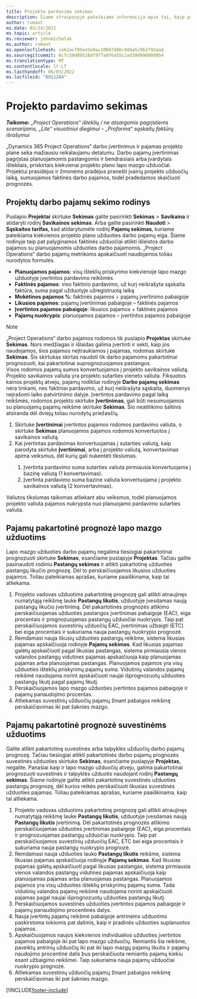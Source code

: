 ```yaml
---
title: Projekto pardavimo sekimas
description: Šiame straipsnyje pateikiama informacija apie tai, kaip projekto operacijos seka projekto darbo pajamų pažangą.
author: rumant
ms.date: 03/24/2021
ms.topic: article
ms.reviewer: johnmichalak
ms.author: rumant
ms.openlocfilehash: ce61acf95ee5e9ac10047406c9d4a5c9b1f92aad
ms.sourcegitcommit: 6cfc50d89528df977a8f6a55c1ad39d99800d9b4
ms.translationtype: MT
ms.contentlocale: lt-LT
ms.lasthandoff: 06/03/2022
ms.locfileid: "8911284"
---
```

# <a name="project-sales-tracking"></a>Projekto pardavimo sekimas

_**Taikoma:** „Project Operations“ išteklių / ne atsargomis pagrįstiems scenarijams, „Lite“ visuotiniui diegimui – „Proforma“ sąskaitų faktūrų išrašymui_

„Dynamics 365 Project Operations“ darbo įvertinimus ir pajamas projekto plane seka mažiausiu reikalaujamu detalumu. Darbo pajamų įvertinimas pagrįstas planuojamomis pastangomis ir bendraisiais arba įvardytais ištekliais, priskirtais kiekvienai projekto plano lapo mazgo užduočiai. Projektui prasidėjus ir žmonėms pradėjus pranešti įvairių projekto užduočių laiką, sumuojamos faktinės darbo pajamos, todėl pradedamos skaičiuoti prognozės.

## <a name="labor-revenue-tracking-view"></a>Projektų darbo pajamų sekimo rodinys

Puslapio **Projektai** skirtuke **Sekimas** galite pasirinkti **Sekimas** > **Savikaina** ir atidaryti rodinį **Savikainos sekimas**. Arba galite pasirinkti **Naudoti** > **Sąskaitos tarifas**, kad atidarytumėte rodinį **Pajamų sekimas**, kuriame pateikiama kiekvienos projekto plano užduoties darbo pajamų eiga. Šiame rodinyje taip pat palyginamos faktinės užduočiai atlikti išleistos darbo pajamos su planuojamomis užduoties darbo pajamomis. „Project Operations“ darbo pajamų metrikoms apskaičiuoti naudojamos toliau nurodytos formulės.

- **Planuojamos pajamos**: visų išteklių priskyrimo kiekvienoje lapo mazgo užduotyje įvertintos pardavimo reikšmės
- **Faktinės pajamos**: viso faktinio pardavimo, už kurį neišrašyta sąskaita faktūra, suma pagal užduotyje užregistruotą laiką
- **Mokėtinos pajamos %**: faktinės pajamos ÷ pajamų įvertinimo pabaigoje
- **Likusios pajamos**: pajamų įvertinimas pabaigoje – faktinės pajamos
- **Įvertintos pajamos pabaigoje**: likusios pajamos + faktinės pajamos
- **Pajamų nuokrypis**: planuojamos pajamos – įvertintos pajamos pabaigoje


> [!NOTE]
> „Project Operations“ darbo pajamos rodomos tik puslapio **Projektas** skirtuke **Sekimas**. Nors medžiagas ir išlaidas galima įvertinti ir sekti, kaip jos naudojamos, šios pajamos neįtraukiamos į pajamas, rodomas skirtuke **Sekimas**. Šis skirtukas skirtas naudoti tik darbo pajamoms pakartotinai prognozuoti, kai pakartotinai suprognozuojamos pastangos.  
> Visos rodomos pajamų sumos konvertuojamos į projekto savikainos valiutą. Projekto savikainos valiuta yra projekto sutarties vieneto valiuta. Fiksuotos kainos projektų atveju, pajamų rodikliai rodinyje **Darbo pajamų sekimas** nėra tinkami, nes faktiniai pardavimo, už kurį neišrašyta sąskaita, duomenys neįrašomi laiko patvirtinimo dalyje.
> Įvertintos pardavimo pagal laiką reikšmės, rodomos projekto skirtuke **Įvertinimas**, gali būti nesumuojamos su planuojamų pajamų reikšme skirtuke **Sekimas**. Šio neatitikimo šaltinis atsiranda dėl dviejų toliau nurodytų priežasčių.
><ol>
   ><li> Skirtuke <b>Įvertinimai</b> įvertintos pajamos rodomos pardavimo valiuta, o skirtuke <b>Sekimas</b> planuojamos pajamos rodomos konvertuotos į savikainos valiutą. </li>
   ><li> Kai įvertintas pardavimas konvertuojamas į sutarties valiutą, kaip parodyta skirtuke <b>Įvertinimai</b>, arba į projekto valiutą, konvertavimas apima veiksmus, dėl kurių gali nukentėti tikslumas. </li>
><ol>
><li> Įvertinta pardavimo suma sutarties valiuta pirmiausia konvertuojama į bazinę valiutą (1 konvertavimas).</li>
><li> Įvertinta pardavimo suma bazine valiuta konvertuojama į projekto savikainos valiutą (2 konvertavimas). </li>
></ol>
></ol>
> Valiutos tikslumas taikomas atliekant abu veiksmus, todėl planuojamos projekto valiuta pajamos nukrypsta nuo planuojamo pardavimo sutarties valiuta.
   

## <a name="reprojecting-revenues-on-leaf-node-tasks"></a>Pajamų pakartotinė prognozė lapo mazgo užduotims

Lapo mazgo užduoties darbo pajamų negalima tiesiogiai pakartotinai prognozuoti skirtuke **Sekimas**, esančiame puslapyje **Projektas**. Tačiau galite pasinaudoti rodiniu **Pastangų sekimas** ir atlikti pakartotinę užduoties pastangų likučio prognozę. Dėl to perskaičiuojamos likusios užduoties pajamos. Toliau pateikiamas aprašas, kuriame paaiškinama, kaip tai atliekama.

1. Projekto vadovas užduotims pakartotinę prognozę gali atlikti atnaujinęs numatytąją reikšmę lauke **Pastangų likutis**, užduotyje įvesdamas naują pastangų likučio įvertinimą. Dėl pakartotinės prognozės atlikimo perskaičiuojamas užduoties pastangos įvertinimas pabaigoje (EAC), eiga procentais ir prognozuojamas pastangų užduočiai nuokrypis. Taip pat perskaičiuojamos suvestinių užduočių EAC, įvertinimas užbaigti (ETC) bei eiga procentais ir sukuriama nauja pastangų nuokrypio prognozė.
2. Remdamasi nauja likusių užduoties pastangų reikšme, sistema likusias pajamas apskaičiuoja rodinyje **Pajamų sekimas**. Kad likusias pajamas galėtų apskaičiuoti pagal likusias pastangas, sistema pirmiausia vienos valandos pastangų vidutines pajamas apskaičiuoja kaip planuojamas pajamas arba planuojamas pastangas. Planuojamos pajamos yra visų užduoties išteklių priskyrimų pajamų suma. Vidutinių valandos pajamų reikšmė naudojama norint apskaičiuoti naujai išprognozuotų užduoties pastangų likutį pagal pajamų likutį.
3. Perskaičiuojamos lapo mazgo užduoties įvertintos pajamos pabaigoje ir pajamų panaudojimo procentas.
4. Atliekamas suvestinių užduočių pajamų žinant pabaigos reikšmę perskaičiavimas iki pat šaknies mazgo.

## <a name="reprojecting-revenues-on-summary-tasks"></a>Pajamų pakartotinė prognozė suvestinėms užduotims

Galite atlikti pakartotinę suvestinės arba talpyklės užduočių darbo pajamų prognozę. Tačiau tiesiogiai atlikti pakartotinės darbo pajamų prognozės suvestinės užduoties skirtuke **Sekimas**, esančiame puslapyje **Projektas**, negalite. Panašiai kaip ir lapo mazgo užduočių atveju, galima pakartotinai prognozuoti suvestinės ir talpyklės užduotis naudojant rodinį **Pastangų sekimas**. Šiame rodinyje galite atlikti pakartotinę suvestinės užduoties pastangų prognozę, dėl kurios reikės perskaičiuoti likusias suvestinės užduoties pajamas. Toliau pateikiamas aprašas, kuriame paaiškinama, kaip tai atliekama.

1. Projekto vadovas užduotims pakartotinę prognozę gali atlikti atnaujinęs numatytąją reikšmę lauke **Pastangų likutis**, užduotyje įvesdamas naują **Pastangų likutis** įvertinimą. Dėl pakartotinės prognozės atlikimo perskaičiuojamas užduoties įvertinimas pabaigoje (EAC), eiga procentais ir prognozuojamas pastangų užduočiai nuokrypis. Taip pat perskaičiuojamos suvestinių užduočių EAC, ETC bei eiga procentais ir sukuriama nauja pastangų nuokrypio prognozė.
2. Remdamasi nauja užduoties lauko **Pastangų likutis** reikšme, sistema likusias pajamas apskaičiuoja rodinyje **Pajamų sekimas**. Kad likusias pajamas galėtų apskaičiuoti pagal likusias pastangas, sistema pirmiausia vienos valandos pastangų vidutines pajamas apskaičiuoja kaip planuojamas pajamas arba planuojamas pastangas. Planuojamos pajamos yra visų užduoties išteklių priskyrimų pajamų suma. Tada vidutinių valandos pajamų reikšmė naudojama norint apskaičiuoti pajamas pagal naujai išprognozuotų užduoties pastangų likutį.
3. Perskaičiuojamos suvestinės užduoties įvertintos pajamos pabaigoje ir pajamų panaudojimo procentinės dalys.
4. Nauja įvertintų pajamų reikšmė pabaigoje antrinėms užduotims paskirstoma tokiomis pat dalimis, kaip ir pradinės užduoties suplanuotos pajamos.
5. Apskaičiuojamos naujos kiekvienos individualios užduoties įvertintos pajamos pabaigoje iki pat lapo mazgo užduočių. Remiantis šia reikšme, paveiktų antrinių užduočių iki pat iki lapo mazgų pajamų likutis ir pajamų naudojimo procentinė dalis bus perskaičiuota remiantis pajamų kiekiu esant užbaigimo reikšmei. Taip sukuriama nauja pajamų užduočiai nuokrypio prognozė. 
6. Atliekamas suvestinių užduočių pajamų žinant pabaigos reikšmę perskaičiavimas iki pat šaknies mazgo.


[!INCLUDE[footer-include](../includes/footer-banner.md)]

